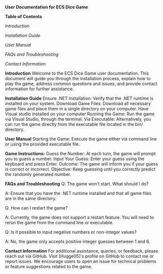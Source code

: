**User Documentation for ECS Dice Game**

**Table of Contents**

*Introduction*

*Installation Guide*

*User Manual*

*FAQs and Troubleshooting*

*Contact Information*

**Introduction**
Welcome to the ECS Dice Game user documentation. This document will guide you through the installation process, explain how to play the game, address common questions and issues, and provide contact information for further assistance.

**Installation Guide**
Ensure .NET Installation: Verify that the .NET runtime is installed on your system.
Download Game Files: Download all necessary game files and place them in a single directory on your computer.
Have Visual studio installed on your computer
Running the Game:
Run the game via Visual Studio, through the terminal.
Via Executable: Alternatively, you can run the game directly from the executable file located in the bin/ directory.

**User Manual**
Starting the Game: Execute the game either via command line or using the provided executable file.

**Game Instructions:**
Guess the Number: At each turn, the game will prompt you to guess a number.
Input Your Guess: Enter your guess using the keyboard and press Enter.
Outcome: The game will inform you if your guess is correct or incorrect.
Objective: Keep guessing until you correctly predict the randomly generated number.

**FAQs and Troubleshooting**
Q: The game won't start. What should I do?

A: Ensure that you have the .NET runtime installed and that all game files are in the same directory.

Q: How can I restart the game?

A: Currently, the game does not support a restart feature. You will need to rerun the game from the command line or executable.

Q: Is it possible to input negative numbers or non-integer values?

A: No, the game only accepts positive integer guesses between 1 and 6.

**Contact Information**
For additional assistance, queries, or feedback, please reach out via GitHub. Visit [Hugge05]'s profile on GitHub to contact me or report issues. We encourage users to open an issue for technical problems or feature suggestions related to the game.
